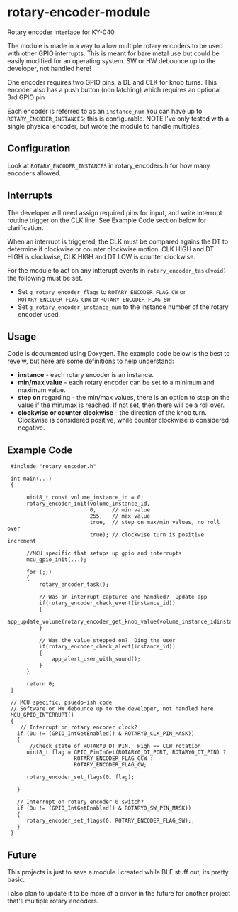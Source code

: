 # rotary-encoder-module
Rotary encoder interface for KY-040

The module is made in a way to allow multiple rotary encoders to be used with other GPIO interrupts.
This is meant for bare metal use but could be easily modified for an operating system.
SW or HW debounce up to the developer, not handled here!

One encoder requires two GPIO pins, a DL and CLK for knob turns.
This encoder also has a push button (non latching) which requires an optional 3rd GPIO pin

Each encoder is referred to as an ```instance_num```  You can have up to ```ROTARY_ENCODER_INSTANCES```; this is configurable.
NOTE I've only tested with a single physical encoder, but wrote the module to handle multiples.

## Configuration
Look at ```ROTARY_ENCODER_INSTANCES``` in rotary_encoders.h for how many encoders allowed.

## Interrupts
The developer will need assign required pins for input, and write interrupt routine trigger on the CLK line.
See Example Code section below for clarification.

When an interrupt is triggered, the CLK must be compared agains the DT to determine if clockwise or counter clockwise motion.
CLK HIGH and DT HIGH is clockwise, CLK HIGH and DT LOW is counter clockwise.

For the module to act on any intterupt events in ```rotary_encoder_task(void)``` the following must be set.
 - Set ```g_rotary_encoder_flags``` to ```ROTARY_ENCODER_FLAG_CW``` or ```ROTARY_ENCODER_FLAG_CDW``` or ```ROTARY_ENCODER_FLAG_SW```
 - Set ```g_rotary_encoder_instance_num``` to the instance number of the rotary encoder used.

## Usage
Code is documented using Doxygen. The example code below is the best to reveiw, but here are some definitions to help understand:

 - **instance** - each rotary encoder is an instance.
 - **min/max value** - each rotary encoder can be set to a minimum and maximum value.
 - **step on** regarding - the min/max values, there is an option to step on the value if the min/max is reached.  If not set, then there will be a roll over.
 - **clockwise or counter clockwise** - the direction of the knob turn.  Clockwise is considered positive, while counter clockwise is considered negative.


## Example Code

 ```
  #include "rotary_encoder.h"

  int main(...)
  {

       uint8_t const volume_instance_id = 0;
       rotary_encoder_init(volume_instance_id,
                           0,     // min value
                           255,   // max value
                           true,  // step on max/min values, no roll over
                           true); // clockwise turn is positive increment

       //MCU specific that setups up gpio and interrupts
       mcu_gpio_init(...);

       for (;;)
       {
           rotary_encoder_task();

           // Was an interrupt captured and handled?  Update app
           if(rotary_encoder_check_event(instance_id))
           {
               app_update_volume(rotary_encoder_get_knob_value(volume_instance_idinstance_id));
           }

           // Was the value stepped on?  Ding the user
           if(rotary_encoder_check_alert(instance_id))
           {
               app_alert_user_with_sound();
           }
       }

       return 0;
  }

  // MCU specific, psuedo-ish code
  // Software or HW debounce up to the developer, not handled here
  MCU_GPIO_INTERRUPT()
  {
     // Interrupt on rotary encoder clock?
    if (0u != (GPIO_IntGetEnabled() & ROTARY0_CLK_PIN_MASK))
    {
        //Check state of ROTARY0_DT_PIN.  High == CCW rotation
       uint8_t flag = GPIO_PinInGet(ROTARY0_DT_PORT, ROTARY0_DT_PIN) ?
                      ROTARY_ENCODER_FLAG_CCW :
                      ROTARY_ENCODER_FLAG_CW;

       rotary_encoder_set_flags(0, flag);

    }

    // Interrupt on rotary encoder 0 switch?
    if (0u != (GPIO_IntGetEnabled() & ROTARY0_SW_PIN_MASK))
    {
       rotary_encoder_set_flags(0, ROTARY_ENCODER_FLAG_SW);;
    }
  }
```

## Future
This projects is just to save a module I created while BLE stuff out, its pretty basic.

I also plan to update it to be more of a driver in the future for another project that'll multiple rotary encoders.
